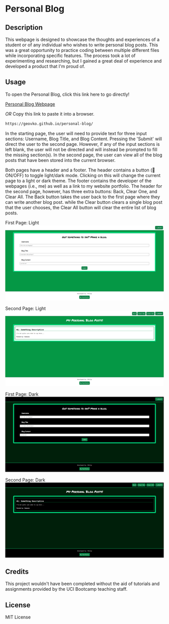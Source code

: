 # Personal Blog

## Description

This webpage is designed to showcase the thoughts and experiences of a student or of any individual who wishes to write personal blog posts. This was a great opportunity to practice coding between multiple different files while incorporating specific features. The process took a lot of experimenting and researching, but I gained a great deal of experience and developed a product that I'm proud of.

## Usage

To open the Personal Blog, click this link here to go directly!

[Personal Blog Webpage](https://geovko.github.io/personal-blog/)

*OR* Copy this link to paste it into a browser.
  ```md
https://geovko.github.io/personal-blog/
  ```

In the starting page, the user will need to provide text for three input sections: Username, Blog Title, and Blog Content. Pressing the 'Submit' will direct the user to the second page. However, if any of the input sections is left blank, the user will not be directed and will instead be prompted to fill the missing section(s). In the second page, the user can view all of the blog posts that have been stored into the current browser. 

Both pages have a header and a footer. The header contains a button (🔦ON/OFF) to toggle light/dark mode. Clicking on this will change the current page to a light or dark theme. The footer contains the developer of the webpages (i.e., me) as well as a link to my website portfolio. The header for the second page, however, has three extra buttons: Back, Clear One, and Clear All. The Back button takes the user back to the first page where they can write another blog post. while the Clear button clears a single blog post that the user chooses, the Clear All button will clear the entire list of blog posts. 

First Page: Light 
![First page, screenshot of light theme](assets/images/form.light.png)

Second Page: Light 
![Second page, screenshot of light theme](assets/images/blog.light.png)

First Page: Dark 
![First page, screenshot of dark theme](assets/images/form.dark.png)

Second Page: Dark 
![Second page, screenshot of dark theme](assets/images/blog.dark.png)

## Credits

This project wouldn't have been completed without the aid of tutorials and assignments provided by the UCI Bootcamp teaching staff.

## License

MIT License


